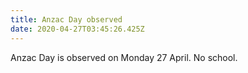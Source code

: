 ```yaml
---
title: Anzac Day observed
date: 2020-04-27T03:45:26.425Z
---
```

Anzac Day is observed on Monday 27 April.
No school.
